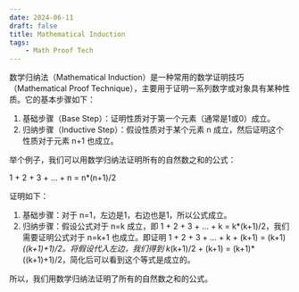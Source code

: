 ```yaml
---
date: 2024-06-11
draft: false
title: Mathematical Induction
tags: 
    - Math Proof Tech
---
```


数学归纳法（Mathematical Induction）是一种常用的数学证明技巧（Mathematical Proof Technique），主要用于证明一系列数字或对象具有某种性质。它的基本步骤如下：

1. 基础步骤（Base Step）：证明性质对于第一个元素（通常是1或0）成立。
2. 归纳步骤（Inductive Step）：假设性质对于某个元素 n 成立，然后证明这个性质对于元素 n+1 也成立。

举个例子，我们可以用数学归纳法证明所有的自然数之和的公式：

1 + 2 + 3 + ... + n = n*(n+1)/2

证明如下：

1. 基础步骤：对于 n=1，左边是1，右边也是1，所以公式成立。
2. 归纳步骤：假设公式对于 n=k 成立，即 1 + 2 + 3 + ... + k = k*(k+1)/2，我们需要证明公式对于 n=k+1 也成立。即证明 1 + 2 + 3 + ... + k + (k+1) = (k+1)*((k+1)+1)/2。将假设代入左边，我们得到 k*(k+1)/2 + (k+1) = (k+1)*((k+1)+1)/2，简化后可以看到这个等式是成立的。

所以，我们用数学归纳法证明了所有的自然数之和的公式。
